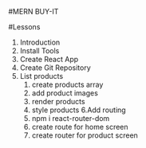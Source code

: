 #MERN BUY-IT

#Lessons

1. Introduction
2. Install Tools
3. Create React App
4. Create Git Repository
5. List products
   1. create products array
   2. add product images
   3. render products
   4. style products
6.Add routing
   1. npm i react-router-dom
   2. create route for home screen
   3. create router for product screen
